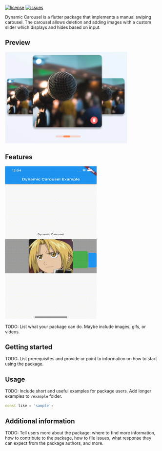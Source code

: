 <!-- [![pub package version](https://img.shields.io/pub/v/date_format_field)](https://pub.dev/packages/date_format_field) -->
[![license](https://img.shields.io/github/license/AnthonyAniobi/Date_Format_Field)](https://github.com/AnthonyAniobi/Dynamic_Carousel)
[![issues](https://img.shields.io/github/issues/AnthonyAniobi/Date_Format_Field)](https://github.com/AnthonyAniobi/Dynamic_Carousel)

Dynamic Carousel is a flutter package that implements a manual swiping carousel. The carousel allows deletion and adding images with a custom slider which displays and hides based on input.


## Preview
<img src='screenshots/aim.png' width='400' height='300'>

## Features
<img src='screenshots/screen_preview.gif' width='300' height='500'>

TODO: List what your package can do. Maybe include images, gifs, or videos.

## Getting started

TODO: List prerequisites and provide or point to information on how to
start using the package.

## Usage

TODO: Include short and useful examples for package users. Add longer examples
to `/example` folder.

```dart
const like = 'sample';
```

## Additional information

TODO: Tell users more about the package: where to find more information, how to
contribute to the package, how to file issues, what response they can expect
from the package authors, and more.
